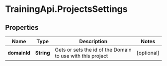 # TrainingApi.ProjectsSettings

## Properties
Name | Type | Description | Notes
------------ | ------------- | ------------- | -------------
**domainId** | **String** | Gets or sets the id of the Domain to use with this project | [optional] 


